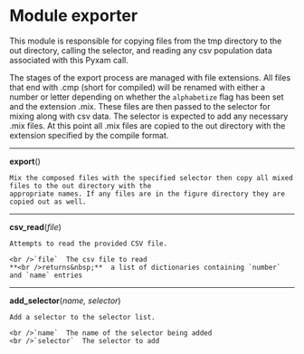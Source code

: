
# Module exporter

This module is responsible for copying files from the tmp directory to the out directory, calling the selector, and
reading any csv population data associated with this Pyxam call.

The stages of the export process are managed with file extensions. All files that end with .cmp (short for compiled)
will be renamed with either a number or letter depending on whether the `alphabetize` flag has been set and the
extension .mix. These files are then passed to the selector for mixing along with csv data. The selector is expected to
add any necessary .mix files. At this point all .mix files are copied to the out directory with the extension specified
by the compile format.

***
**export**()

    
    Mix the composed files with the specified selector then copy all mixed files to the out directory with the
    appropriate names. If any files are in the figure directory they are copied out as well.
    
***
**csv_read**(*file*)


    
    Attempts to read the provided CSV file.

    <br />`file`  The csv file to read
    **<br />returns&nbsp;**  a list of dictionaries containing `number` and `name` entries
    
***
**add_selector**(*name, selector*)


    
    Add a selector to the selector list.

    <br />`name`  The name of the selector being added
    <br />`selector`  The selector to add
    